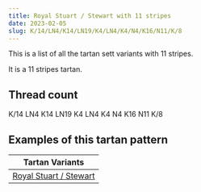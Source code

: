 ```yaml
---
title: Royal Stuart / Stewart with 11 stripes
date: 2023-02-05
slug: K/14/LN4/K14/LN19/K4/LN4/K4/N4/K16/N11/K/8
---
```

This is a list of all the tartan sett variants with 11 stripes.

It is a 11 stripes tartan.


## Thread count
K/14 LN4 K14 LN19 K4 LN4 K4 N4 K16 N11 K/8

## Examples of this tartan pattern

| Tartan Variants |
|---------------|
| [Royal Stuart / Stewart](/variants/k/14/ln4/k14/ln19/k4/ln4/k4/n4/k16/n11/k/8-k000000-lne0e0e0-n808080)||
